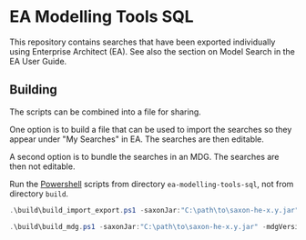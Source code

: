 # EA Modelling Tools SQL

This repository contains searches that have been exported individually 
using Enterprise Architect (EA). See also the section on Model Search
in the EA User Guide.

## Building

The scripts can be combined into a file for sharing.

One option is to build a file that can be used to import the searches so
 they appear under "My Searches" in EA. The searches are then editable.

A second option is to bundle the searches in an MDG. The searches are 
then not editable.

Run the [Powershell](https://learn.microsoft.com/en-us/powershell/) 
scripts from directory `ea-modelling-tools-sql`, not from directory 
`build`.

```PowerShell
.\build\build_import_export.ps1 -saxonJar:"C:\path\to\saxon-he-x.y.jar"
```

```PowerShell
.\build\build_mdg.ps1 -saxonJar:"C:\path\to\saxon-he-x.y.jar" -mdgVersion:a.b.c
```
